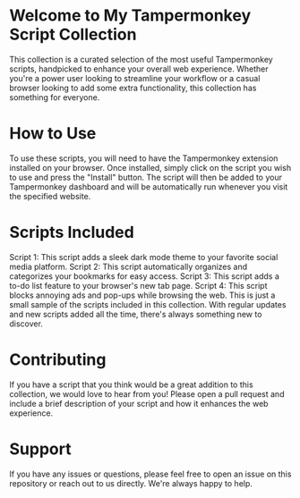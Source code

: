 # Welcome to My Tampermonkey Script Collection
This collection is a curated selection of the most useful Tampermonkey scripts, handpicked to enhance your overall web experience. Whether you're a power user looking to streamline your workflow or a casual browser looking to add some extra functionality, this collection has something for everyone.

# How to Use
To use these scripts, you will need to have the Tampermonkey extension installed on your browser. Once installed, simply click on the script you wish to use and press the "Install" button. The script will then be added to your Tampermonkey dashboard and will be automatically run whenever you visit the specified website.

# Scripts Included
Script 1: This script adds a sleek dark mode theme to your favorite social media platform.
Script 2: This script automatically organizes and categorizes your bookmarks for easy access.
Script 3: This script adds a to-do list feature to your browser's new tab page.
Script 4: This script blocks annoying ads and pop-ups while browsing the web.
This is just a small sample of the scripts included in this collection. With regular updates and new scripts added all the time, there's always something new to discover.

# Contributing
If you have a script that you think would be a great addition to this collection, we would love to hear from you! Please open a pull request and include a brief description of your script and how it enhances the web experience.

# Support
If you have any issues or questions, please feel free to open an issue on this repository or reach out to us directly. We're always happy to help.
